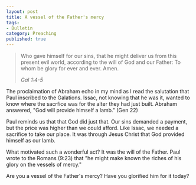 ```yaml
---
layout: post
title: A vessel of the Father's mercy
tags:
- Bulletin
category: Preaching
published: true
---
```

>Who gave himself for our sins, that he might deliver us from this present evil world, according to the will of God and our Father: To whom be glory for ever and ever. Amen.
>
><cite>Gal 1:4-5</cite>

The proclaimation of Abraham echo in my mind as I read the salutation that Paul inscribed to the Galations. Issac, not knowing that he was it, wanted to know where the sacrfice was for the alter they had just built. Abraham answered, "God will provide himself a lamb." (Gen 22)

Paul reminds us that that God did just that. Our sins demanded a payment, but the price was higher than we could afford. Like Issac, we needed a sacrifice to take our place. It was through Jesus Christ that God provided himself as our lamb. 

What motivated such a wonderful act? It was the will of the Father. Paul wrote to the Romans (9:23) that "he might make known the riches of his glory on the vessels of mercy." 

Are you a vessel of the Father's mercy? Have you glorified him for it today?
